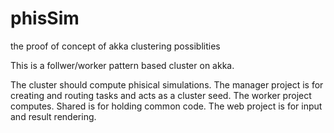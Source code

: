 phisSim
=======

the proof of concept of akka clustering possiblities

This is a follwer/worker pattern based cluster on akka.

The cluster should compute phisical simulations.
The manager project is for creating and routing tasks and acts as a cluster seed.
The worker project computes.
Shared is for holding common code.
The web project is for input and result rendering.


